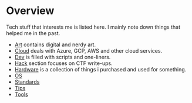 # Overview

Tech stuff that interests me is listed here. I mainly note down things that helped me in the past.

- [Art](/tech/art/) contains digital and nerdy art.
- [Cloud](/tech/cloud/) deals with Azure, GCP, AWS and other cloud services.
- [Dev](/tech/dev/) is filled with scripts and one-liners.
- [Hack](/tech/hack/) section focuses on CTF write-ups.
- [Hardware](/tech/hardware/) is a collection of things i purchased and used for something.
- [OS](/tech/os/) 
- [Standards](/tech/standards/)
- [Tips](/tech/tips/)
- [Tools](/tech/tools/)
